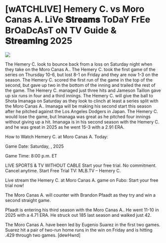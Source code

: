 # [wATCHLIVE] Hemery C. vs Moro Canas A. LiVe 𝐒𝐭𝐫𝐞𝐚𝐦𝐬 ToDaY FrEe BrOaDcAsT oN TV Guide & 𝐒𝐭𝐫𝐞𝐚𝐦𝐢𝐧𝐠  2025  
  
  
[![](https://i.imgur.com/qSNzIqt.png)](https://movie.rssnews.media/FeleKHuE.php)  
  
The Hemery C. look to bounce back from a loss on Saturday night when they take on the Moro Canas A.. The Hemery C. took the first game of the series on Thursday 10-6, but lost 8-1 on Friday and they are now 1-3 on the season. The Hemery C. scored the first run of the game in the top of the second, but gave up two in the bottom of the inning and trailed the rest of the game. The Hemery C. managed just three hits and Jameson Taillon gave up six runs in four and a third innings. The Hemery C. will give the ball to Shota Imanaga on Saturday as they look to clinch at least a series split with the Moro Canas A.. Imanaga will be making his second start this season after he pitched against the Los Angeles Dodgers in Japan. The Hemery C. would lose the game, but Imanaga was great as he pitched four innings without giving up a hit. Imanaga is in his second season with the Hemery C. and he was great in 2025 as he went 15-3 with a 2.91 ERA.

How to Watch Hemery C. at Moro Canas A. Today:

Game Date: Saturday, , 2025

Game Time: 8:00 p.m. ET

LIVE SPORTS & TV WITHOUT CABLE
Start your free trial. No commitment. Cancel anytime.
Start Free Trial
TV: MLB.TV – Hemery C.

Live stream the Hemery C. at Moro Canas A. game on Fubo: Start your free trial now!

The Moro Canas A. will counter with Brandon Pfaadt as they try and win a second straight game.

Pfaadt is entering his third season with the Moro Canas A.. He went 11-10 in 2025 with a 4.71 ERA. He struck out 185 last season and walked just 42.

The Moro Canas A. have been led by Eugenio Suarez in the first two games. Suarez hit a pair of two-run home runs in the win on Friday and is hitting .429 through two games. [dewHwrd]